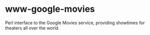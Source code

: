 www-google-movies
=================

Perl interface to the Google Movies service, providing showtimes for theaters all over the world.